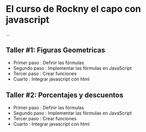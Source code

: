 # El curso de Rockny el capo con javascript

...


## Taller #1: Figuras Geometricas

- Primer paso : Definir las fórmulas
- Segundo paso : Implementar las fórmulas en JavaScript 
- Tercer paso : Crear funciones
- Cuarto : Integrar javascript con html

## Taller #2: Porcentajes y descuentos

- Primer paso : Definir las fórmulas
- Segundo paso : Implementar las fórmulas en JavaScript 
- Tercer paso : Crear funciones
- Cuarto : Integrar javascript con html